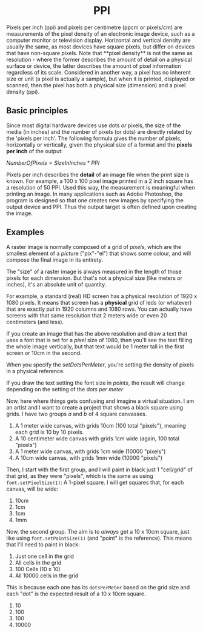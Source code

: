 <div align="center">
  <h1>  PPI </h1>
</div>
Pixels per inch (ppi) and pixels per centimetre (ppcm or pixels/cm) are measurements of the pixel density of an electronic image device, such as a computer monitor or television display. Horizontal and vertical density are usually the same, as most devices have square pixels, but differ on devices that have non-square pixels. Note that **pixel density** is not the same as resolution - where the former describes the amount of detail on a physical surface or device, the latter describes the amount of pixel information regardless of its scale. Considered in another way, a pixel has no inherent size or unit (a pixel is actually a sample), but when it is printed, displayed or scanned, then the pixel has both a physical size (dimension) and a pixel density (ppi).

## Basic principles

Since most digital hardware devices use dots *or* pixels, the size of the media (in inches) and the number of pixels (or dots) are directly related by the 'pixels per inch'. The following formula gives the number of pixels, horizontally or vertically, given the physical size of a format and the **pixels per inch** of the output:

$NumberOfPixels = SizeInInches * PPI$

Pixels per inch describes the **detail** of an image file when the print size is known. For example, a 100 x 100 pixel image printed in a 2 inch square has a resolution of 50 PPI. Used this way, the measurement is meaningful when printing an image. In many applications such as Adobe Photoshop, the program is designed so that one creates new images by specifying the output device and PPI. Thus the output target is often defined upon creating the image.

## Examples 

A raster image is normally composed of a grid of *pixels*, which are the smallest *el*ement of a *pict*ure ("pix"-"el") that shows some colour, and will compose the final image in its entirety. 

The "size" of a raster image is always measured in the length of those pixels for each dimension. But that's not a physical size (like meters or inches), it's an absolute unit of quantity.

For example, a standard (real) HD screen has a physical resolution of 1920 x 1080 pixels. It means that screen has a **physical** grid of leds (or whatever) that are exactly put in 1920 columns and 1080 rows. You can actually have screens with that same resolution that 2 meters wide or even 20 centimeters (and less).

If you create an image that has the above resolution and draw a text that uses a font that is set for a *pixel* size of 1080, then you'll see the text filling the whole image vertically, but that text would be 1 meter tall in the first screen or 10cm in the second.

When you specify the *setDotsPerMeter*, you're setting the density of pixels in a physical reference.

If you draw the text setting the font size in *points*, the result will change depending on the setting of the *dots per meter*

Now, here where things gets confusing and imagine a virtual situation. I am an artist and I want to create a project that shows a black square using grids. I have two groups *a* and *b* of 4 square canvasses.

1. A 1 meter wide canvas, with grids 10cm (100 total "pixels"), meaning each grid is 10 by 10 pixels.
2. A 10 centimeter wide canvas with grids 1cm wide (again, 100 total "pixels")
3. A 1 meter wide canvas, with grids 1cm wide (10000 "pixels")
4. A 10cm wide canvas, with grids 1mm wide (10000 "pixels")

Then, I start with the first group, and I will paint in black just 1 "cell/grid" of that grid, as they were "pixels", which is the same as using `font.setPixelSize(1)`: A 1-pixel square. I will get squares that, for each canvas, will be wide:

1. 10cm
2. 1cm
3. 1cm
4. 1mm

Now, the second group. The aim is to $always$ get a 10 x 10cm square, just like using `font.setPointSize(1)` (and "point" is the reference). This means that I'll need to paint in black:

1. Just one cell in the grid
2. All cells in the grid
3. 100 Cells (10 x 10)
4. All 10000 cells in the grid

This is because each one has its `dotsPerMeter` based on the grid size and each "dot" is the expected result of a 10 x 10cm square.

1. 10
2. 100
3. 100
4. 10000


